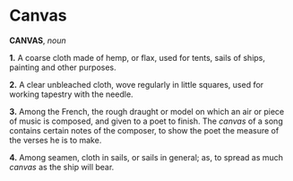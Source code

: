# Canvas

**CANVAS**, _noun_

**1.** A coarse cloth made of hemp, or flax, used for tents, sails of ships, painting and other purposes.

**2.** A clear unbleached cloth, wove regularly in little squares, used for working tapestry with the needle.

**3.** Among the French, the rough draught or model on which an air or piece of music is composed, and given to a poet to finish. The _canvas_ of a song contains certain notes of the composer, to show the poet the measure of the verses he is to make.

**4.** Among seamen, cloth in sails, or sails in general; as, to spread as much _canvas_ as the ship will bear.